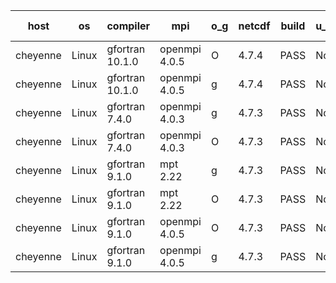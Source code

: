 

| host     | os       | compiler                              | mpi                      | o_g        | netcdf        | build       | u_pass          | u_fail          | s_pass            | s_fail            | e_pass             | e_fail             | nuopc_pass       | nuopc_fail       | artifacts link          |
|----------|----------|---------------------------------------|--------------------------|------------|---------------|-------------|-----------------|-----------------|-------------------|-------------------|--------------------|--------------------|------------------|------------------|-------------------------|
| cheyenne | Linux | gfortran 10.1.0 | openmpi 4.0.5  | O | 4.7.4  | PASS | None | None | None | None | None | None | None | None | <a href="https://github.com/esmf-org/esmf-test-artifacts/tree/a3b23c8e4a9960b55d009eed5bfe908362165df7/feature_devList/gfortran/10.1.0/O/openmpi/4.0.5" target="_blank">a3b23c8</a> | 
| cheyenne | Linux | gfortran 10.1.0 | openmpi 4.0.5  | g | 4.7.4  | PASS | None | None | None | None | None | None | None | None | <a href="https://github.com/esmf-org/esmf-test-artifacts/tree/458694f558c25fd5483a896294226c632d1b80b9/feature_devList/gfortran/10.1.0/g/openmpi/4.0.5" target="_blank">458694f</a> | 
| cheyenne | Linux | gfortran 7.4.0 | openmpi 4.0.3  | g | 4.7.3  | PASS | None | None | None | None | None | None | None | None | <a href="https://github.com/esmf-org/esmf-test-artifacts/tree/08ec3891a6c52313bfe266932ade810e93964a30/feature_devList/gfortran/7.4.0/g/openmpi/4.0.3" target="_blank">08ec389</a> | 
| cheyenne | Linux | gfortran 7.4.0 | openmpi 4.0.3  | O | 4.7.3  | PASS | None | None | None | None | None | None | None | None | <a href="https://github.com/esmf-org/esmf-test-artifacts/tree/d395cb49daf4f25a7f6fe4875ad5457d456ebe2a/feature_devList/gfortran/7.4.0/O/openmpi/4.0.3" target="_blank">d395cb4</a> | 
| cheyenne | Linux | gfortran 9.1.0 | mpt 2.22  | g | 4.7.3  | PASS | None | None | None | None | None | None | None | None | <a href="https://github.com/esmf-org/esmf-test-artifacts/tree/2d810a6266ee368e72e20623edae550cdcfaf5ce/feature_devList/gfortran/9.1.0/g/mpt/2.22" target="_blank">2d810a6</a> | 
| cheyenne | Linux | gfortran 9.1.0 | mpt 2.22  | O | 4.7.3  | PASS | None | None | None | None | None | None | None | None | <a href="https://github.com/esmf-org/esmf-test-artifacts/tree/e2aca9f82d415abd475b768bbbb088d997802168/feature_devList/gfortran/9.1.0/O/mpt/2.22" target="_blank">e2aca9f</a> | 
| cheyenne | Linux | gfortran 9.1.0 | openmpi 4.0.5  | O | 4.7.3  | PASS | None | None | None | None | None | None | None | None | <a href="https://github.com/esmf-org/esmf-test-artifacts/tree/f10e3293c3df13b2f0cf7e152b2353365b96d5f8/feature_devList/gfortran/9.1.0/O/openmpi/4.0.5" target="_blank">f10e329</a> | 
| cheyenne | Linux | gfortran 9.1.0 | openmpi 4.0.5  | g | 4.7.3  | PASS | None | None | None | None | None | None | None | None | <a href="https://github.com/esmf-org/esmf-test-artifacts/tree/a3cd68ceaff54d5bae88dfc1e2fc786f59f5b589/feature_devList/gfortran/9.1.0/g/openmpi/4.0.5" target="_blank">a3cd68c</a> | 
